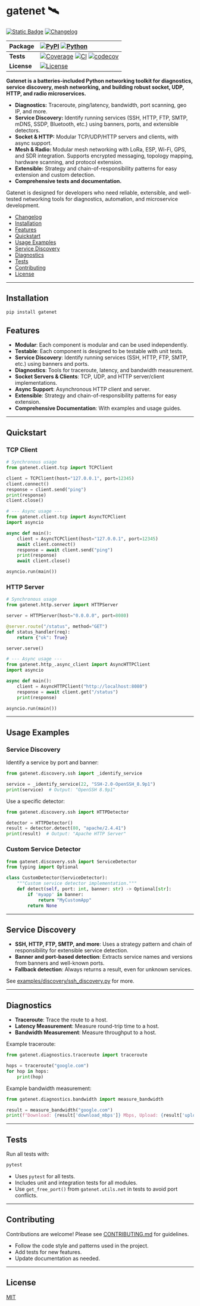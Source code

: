 # gatenet 🛰️

[![Static Badge](https://img.shields.io/badge/readthedocs-readme?style=for-the-badge&logo=readthedocs&logoColor=%23182026&color=%23788793&link=https%3A%2F%2Fgatenet.readthedocs.io%2Fen%2Flatest%2F)](https://gatenet.readthedocs.io/en/latest/) [![Changelog](https://img.shields.io/badge/changelog-log?logo=gitbook&logoColor=%23333333&color=%233860a9&style=for-the-badge&link=https%3A%2F%2Fgithub.com%2Fclxrityy%2Fgatenet%2Fblob%2Fmaster%2FCHANGELOG.md)](https://gatenet.readthedocs.io/en/latest/changelog.html)

| **Package** | [![PyPI](https://img.shields.io/pypi/v/gatenet?style=for-the-badge)](https://pypi.org/project/gatenet/) [![Python](https://img.shields.io/pypi/pyversions/gatenet?style=for-the-badge)](https://pypi.org/project/gatenet/)                                                                                                                                                                                                                                                                                                         |
| :---------- | :--------------------------------------------------------------------------------------------------------------------------------------------------------------------------------------------------------------------------------------------------------------------------------------------------------------------------------------------------------------------------------------------------------------------------------------------------------------------------------------------------------------------------------- |
| **Tests**   | [![Coverage](https://img.shields.io/badge/coverage-Report-green?logo=readthedocs&logoColor=%238CA1AF&color=%2333CC99&style=for-the-badge)](https://gatenet.readthedocs.io/en/latest/coverage_summary.html) [![CI](https://github.com/clxrityy/gatenet/actions/workflows/test.yml/badge.svg?style=for-the-badge)](https://github.com/clxrityy/gatenet/actions/workflows/test.yml) [![codecov](https://codecov.io/gh/clxrityy/gatenet/graph/badge.svg?token=4644O5NGW9&style=for-the-badge)](https://codecov.io/gh/clxrityy/gatenet) |
| **License** | [![License](https://img.shields.io/github/license/clxrityy/gatenet?style=for-the-badge)](LICENSE)                                                                                                                                                                                                                                                                                                                                                                                                                                  |

**Gatenet is a batteries-included Python networking toolkit for diagnostics, service discovery, mesh networking, and building robust socket, UDP, HTTP, and radio microservices.**

- **Diagnostics:** Traceroute, ping/latency, bandwidth, port scanning, geo IP, and more.
- **Service Discovery:** Identify running services (SSH, HTTP, FTP, SMTP, mDNS, SSDP, Bluetooth, etc.) using banners, ports, and extensible detectors.
- **Socket & HTTP:** Modular TCP/UDP/HTTP servers and clients, with async support.
- **Mesh & Radio:** Modular mesh networking with LoRa, ESP, Wi-Fi, GPS, and SDR integration. Supports encrypted messaging, topology mapping, hardware scanning, and protocol extension.
- **Extensible:** Strategy and chain-of-responsibility patterns for easy extension and custom detection.
- **Comprehensive tests and documentation.**

Gatenet is designed for developers who need reliable, extensible, and well-tested networking tools for diagnostics, automation, and microservice development.

- [Changelog](https://gatenet.readthedocs.io/en/latest/changelog.html)
- [Installation](#installation)
- [Features](#features)
- [Quickstart](#quickstart)
- [Usage Examples](#usage-examples)
- [Service Discovery](#service-discovery)
- [Diagnostics](#diagnostics)
- [Tests](#tests)
- [Contributing](#contributing)
- [License](#license)

---

## Installation

```zsh
pip install gatenet
```

## Features

- **Modular**: Each component is modular and can be used independently.
- **Testable**: Each component is designed to be testable with unit tests.
- **Service Discovery**: Identify running services (SSH, HTTP, FTP, SMTP, etc.) using banners and ports.
- **Diagnostics**: Tools for traceroute, latency, and bandwidth measurement.
- **Socket Servers & Clients**: TCP, UDP, and HTTP server/client implementations.
- **Async Support**: Asynchronous HTTP client and server.
- **Extensible**: Strategy and chain-of-responsibility patterns for easy extension.
- **Comprehensive Documentation**: With examples and usage guides.

---

## Quickstart

### TCP Client

```python
# Synchronous usage
from gatenet.client.tcp import TCPClient

client = TCPClient(host="127.0.0.1", port=12345)
client.connect()
response = client.send("ping")
print(response)
client.close()

# --- Async usage ---
from gatenet.client.tcp import AsyncTCPClient
import asyncio

async def main():
    client = AsyncTCPClient(host="127.0.0.1", port=12345)
    await client.connect()
    response = await client.send("ping")
    print(response)
    await client.close()

asyncio.run(main())
```

### HTTP Server

```python
# Synchronous usage
from gatenet.http.server import HTTPServer

server = HTTPServer(host="0.0.0.0", port=8080)

@server.route("/status", method="GET")
def status_handler(req):
    return {"ok": True}

server.serve()

# --- Async usage ---
from gatenet.http_.async_client import AsyncHTTPClient
import asyncio

async def main():
    client = AsyncHTTPClient("http://localhost:8080")
    response = await client.get("/status")
    print(response)

asyncio.run(main())
```

---

## Usage Examples

### Service Discovery

Identify a service by port and banner:

```python
from gatenet.discovery.ssh import _identify_service

service = _identify_service(22, "SSH-2.0-OpenSSH_8.9p1")
print(service)  # Output: "OpenSSH 8.9p1"
```

Use a specific detector:

```python
from gatenet.discovery.ssh import HTTPDetector

detector = HTTPDetector()
result = detector.detect(80, "apache/2.4.41")
print(result)  # Output: "Apache HTTP Server"
```

### Custom Service Detector

```python
from gatenet.discovery.ssh import ServiceDetector
from typing import Optional

class CustomDetector(ServiceDetector):
    """Custom service detector implementation."""
    def detect(self, port: int, banner: str) -> Optional[str]:
        if 'myapp' in banner:
            return "MyCustomApp"
        return None
```

---

## Service Discovery

- **SSH, HTTP, FTP, SMTP, and more**: Uses a strategy pattern and chain of responsibility for extensible service detection.
- **Banner and port-based detection**: Extracts service names and versions from banners and well-known ports.
- **Fallback detection**: Always returns a result, even for unknown services.

See [examples/discovery/ssh_discovery.py](examples/discovery/ssh_discovery.py) for more.

---

## Diagnostics

- **Traceroute**: Trace the route to a host.
- **Latency Measurement**: Measure round-trip time to a host.
- **Bandwidth Measurement**: Measure throughput to a host.

Example traceroute:

```python
from gatenet.diagnostics.traceroute import traceroute

hops = traceroute("google.com")
for hop in hops:
    print(hop)
```

Example bandwidth measurement:

```python
from gatenet.diagnostics.bandwidth import measure_bandwidth

result = measure_bandwidth("google.com")
print(f"Download: {result['download_mbps']} Mbps, Upload: {result['upload_mbps']} Mbps")
```

---

## Tests

Run all tests with:

```bash
pytest
```

- Uses `pytest` for all tests.
- Includes unit and integration tests for all modules.
- Use `get_free_port()` from `gatenet.utils.net` in tests to avoid port conflicts.

---

## Contributing

Contributions are welcome! Please see [CONTRIBUTING.md](CONTRIBUTING.md) for guidelines.

- Follow the code style and patterns used in the project.
- Add tests for new features.
- Update documentation as needed.

---

## License

[MIT](LICENSE)
